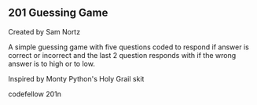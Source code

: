 ## 201 Guessing Game
Created by Sam Nortz


A simple guessing game with five questions coded to respond if answer is correct or incorrect and the last 2 question responds with if the wrong answer is to high or to low.

Inspired by Monty Python's Holy Grail skit

codefellow 201n